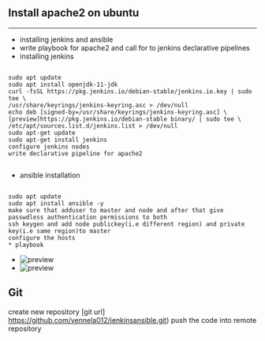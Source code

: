 ## Install apache2 on ubuntu
--------------------------

* installing jenkins and ansible
* write playbook for apache2 and    call for to jenkins declarative pipelines
* installing jenkins

```

sudo apt update
sudo apt install openjdk-11-jdk
curl -fsSL https://pkg.jenkins.io/debian-stable/jenkins.io.key | sudo tee \
/usr/share/keyrings/jenkins-keyring.asc > /dev/null
echo deb [signed-by=/usr/share/keyrings/jenkins-keyring.asc] \
[preview]https://pkg.jenkins.io/debian-stable binary/ | sudo tee \
/etc/apt/sources.list.d/jenkins.list > /dev/null
sudo apt-get update
sudo apt-get install jenkins
configure jenkins nodes
write declarative pipeline for apache2


```

* ansible installation
```

sudo apt update 
sudo apt install ansible -y
make sure that adduser to master and node and after that give passwdless authentication permissions to both
ssh keygen and add node publickey(i.e different region) and private key(i.e same region)to master
configure the hosts
* playbook

```
* ![preview](hostsfile.png)
* ![preview](image1.png)
## Git 
create new repository
[git url] https://github.com/vennela012/jenkinsansible.git)
push the code into remote repository 





